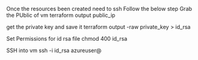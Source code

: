 
Once the resources been created need to ssh 
Follow  the below step 
Grab the PUblic of vm 
terraform output public_ip

get the private key and save it
terraform output -raw private_key > id_rsa

Set Permissions for id rsa file 
chmod 400 id_rsa

SSH into vm 
ssh -i id_rsa azureuser@<your-public-ip>
